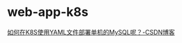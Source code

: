 web-app-k8s
===========
[如何在K8S使用YAML文件部署单机的MySQL呢？-CSDN博客](https://blog.csdn.net/m0_38143780/article/details/139238544)
